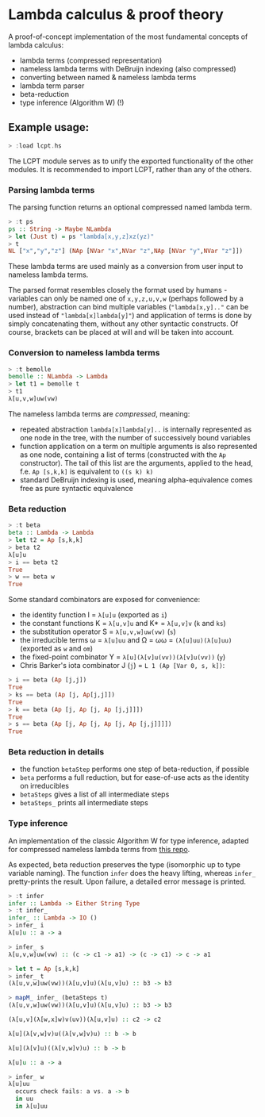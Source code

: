 # Lambda calculus &amp; proof theory

A proof-of-concept implementation of the most fundamental concepts of lambda calculus:
- lambda terms (compressed representation)
- nameless lambda terms with DeBruijn indexing (also compressed)
- converting between named & nameless lambda terms
- lambda term parser
- beta-reduction
- type inference (Algorithm W) (!)

## Example usage:
```Haskell
> :load lcpt.hs
```
The LCPT module serves as to unify the exported functionality of the other modules.
It is recommended to import LCPT, rather than any of the others.

### Parsing lambda terms
The parsing function returns an optional compressed named lambda term.
```Haskell
> :t ps
ps :: String -> Maybe NLambda
> let (Just t) = ps "lambda[x,y,z]xz(yz)"
> t
NL ["x","y","z"] (NAp [NVar "x",NVar "z",NAp [NVar "y",NVar "z"]])
```
These lambda terms are used mainly as a conversion from user input to nameless lambda terms.

The parsed format resembles closely the format used by humans - variables can only be named one of `x,y,z,u,v,w` (perhaps followed by a number), abstraction can bind multiple variables (`"lambda[x,y].."` can be used instead of `"lambda[x]lambda[y]"`) and application of terms is done by simply concatenating them, without any other syntactic constructs. Of course, brackets can be placed at will and will be taken into account.

### Conversion to nameless lambda terms
```Haskell
> :t bemolle
bemolle :: NLambda -> Lambda
> let t1 = bemolle t
> t1
λ[u,v,w]uw(vw)
```
The nameless lambda terms are _compressed_, meaning:
- repeated abstraction `lambda[x]lambda[y]..` is internally represented as one node in the tree, with the number of successively bound variables
- function application on a term on multiple arguments is also represented as one node, containing a list of terms (constructed with the `Ap` constructor). The tail of this list are the arguments, applied to the head, f.e. `Ap [s,k,k]` is equivalent to `((s k) k)`
- standard DeBruijn indexing is used, meaning alpha-equivalence comes free as pure syntactic equivalence

### Beta reduction
```Haskell
> :t beta
beta :: Lambda -> Lambda
> let t2 = Ap [s,k,k]
> beta t2
λ[u]u
> i == beta t2
True
> w == beta w
True
```
Some standard combinators are exposed for convenience:
- the identity function I = `λ[u]u` (exported as `i`)
- the constant functions K = `λ[u,v]u` and K* = `λ[u,v]v` (`k` and `ks`)
- the substitution operator S = `λ[u,v,w]uw(vw)` (`s`)
- the irreducible terms ω = `λ[u]uu` and Ω = ωω = `(λ[u]uu)(λ[u]uu)` (exported as `w` and `om`)
- the fixed-point combinator Y = `λ[u](λ[v]u(vv))(λ[v]u(vv))` (`y`)
- Chris Barker's iota combinator J (`j`) = `L 1 (Ap [Var 0, s, k])`:
```Haskell
> i == beta (Ap [j,j])
True
> ks == beta (Ap [j, Ap[j,j]])
True
> k == beta (Ap [j, Ap [j, Ap [j,j]]])
True
> s == beta (Ap [j, Ap [j, Ap [j, Ap [j,j]]]])
True
```
### Beta reduction in details
- the function `betaStep` performs one step of beta-reduction, if possible
- `beta` performs a full reduction, but for ease-of-use acts as the identity on irreducibles
- `betaSteps` gives a list of all intermediate steps
- `betaSteps_` prints all intermediate steps

### Type inference
An implementation of the classic Algorithm W for type inference, adapted for compressed nameless lambda terms from [this repo](https://github.com/wh5a/Algorithm-W-Step-By-Step).

As expected, beta reduction preserves the type (isomorphic up to type variable naming). The function `infer` does the heavy lifting, whereas `infer_` pretty-prints the result. Upon failure, a detailed error message is printed.
```Haskell
> :t infer
infer :: Lambda -> Either String Type
> :t infer_
infer_ :: Lambda -> IO ()
> infer_ i
λ[u]u :: a -> a

> infer_ s
λ[u,v,w]uw(vw) :: (c -> c1 -> a1) -> (c -> c1) -> c -> a1

> let t = Ap [s,k,k]
> infer_ t
(λ[u,v,w]uw(vw))(λ[u,v]u)(λ[u,v]u) :: b3 -> b3

> mapM_ infer_ (betaSteps t)
(λ[u,v,w]uw(vw))(λ[u,v]u)(λ[u,v]u) :: b3 -> b3

(λ[u,v](λ[w,x]w)v(uv))(λ[u,v]u) :: c2 -> c2

λ[u](λ[v,w]v)u((λ[v,w]v)u) :: b -> b

λ[u](λ[v]u)((λ[v,w]v)u) :: b -> b

λ[u]u :: a -> a

> infer_ w
λ[u]uu
  occurs check fails: a vs. a -> b
  in uu
  in λ[u]uu
```
